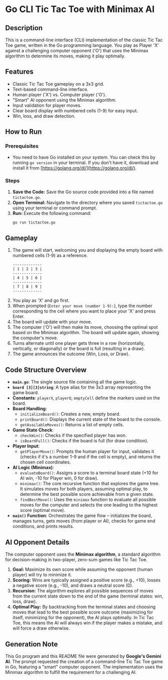 # Go CLI Tic Tac Toe with Minimax AI

## Description

This is a command-line interface (CLI) implementation of the classic Tic Tac Toe game, written in the Go programming language. You play as Player 'X' against a challenging computer opponent ('O') that uses the Minimax algorithm to determine its moves, making it play optimally.

## Features

* Classic Tic Tac Toe gameplay on a 3x3 grid.
* Text-based command-line interface.
* Human player ('X') vs. Computer player ('O').
* "Smart" AI opponent using the Minimax algorithm.
* Input validation for player moves.
* Clear board display with numbered cells (1-9) for easy input.
* Win, loss, and draw detection.

## How to Run

### Prerequisites

* You need to have Go installed on your system. You can check this by running `go version` in your terminal. If you don't have it, download and install it from [https://golang.org/dl/](https://golang.org/dl/).

### Steps

1.  **Save the Code:** Save the Go source code provided into a file named `tictactoe.go`.
2.  **Open Terminal:** Navigate to the directory where you saved `tictactoe.go` using your terminal or command prompt.
3.  **Run:** Execute the following command:
    ```bash
    go run tictactoe.go
    ```

## Gameplay

1.  The game will start, welcoming you and displaying the empty board with numbered cells (1-9) as a reference.
    ```
    -------------
    | 1 | 2 | 3 |
    -------------
    | 4 | 5 | 6 |
    -------------
    | 7 | 8 | 9 |
    -------------
    ```
2.  You play as 'X' and go first.
3.  When prompted (`Enter your move (number 1-9):`), type the number corresponding to the cell where you want to place your 'X' and press Enter.
4.  The board will update with your move.
5.  The computer ('O') will then make its move, choosing the optimal spot based on the Minimax algorithm. The board will update again, showing the computer's move.
6.  Turns alternate until one player gets three in a row (horizontally, vertically, or diagonally) or the board is full (resulting in a draw).
7.  The game announces the outcome (Win, Loss, or Draw).

## Code Structure Overview

* **`main.go`**: The single source file containing all the game logic.
* **`board [3][3]string`**: A type alias for the 3x3 array representing the game board.
* **Constants**: `playerX`, `playerO`, `emptyCell` define the markers used on the board.
* **Board Handling**:
    * `initializeBoard()`: Creates a new, empty board.
    * `printBoard()`: Displays the current state of the board to the console.
    * `getAvailableMoves()`: Returns a list of empty cells.
* **Game State Check**:
    * `checkWin()`: Checks if the specified player has won.
    * `isBoardFull()`: Checks if the board is full (for draw condition).
* **Player Input**:
    * `getPlayerMove()`: Prompts the human player for input, validates it (checks if it's a number 1-9 and if the cell is empty), and returns the chosen cell coordinates.
* **AI Logic (Minimax)**:
    * `evaluateBoard()`: Assigns a score to a terminal board state (+10 for AI win, -10 for Player win, 0 for draw).
    * `minimax()`: The core recursive function that explores the game tree. It simulates moves for both players, assuming optimal play, to determine the best possible score achievable from a given state.
    * `findBestMove()`: Uses the `minimax` function to evaluate all possible moves for the computer and selects the one leading to the highest score (optimal move).
* **`main()` Function**: Orchestrates the game flow – initializes the board, manages turns, gets moves (from player or AI), checks for game end conditions, and prints results.

## AI Opponent Details

The computer opponent uses the **Minimax algorithm**, a standard algorithm for decision-making in two-player, zero-sum games like Tic Tac Toe.

1.  **Goal:** Maximize its own score while assuming the opponent (human player) will try to minimize it.
2.  **Scoring:** Wins are typically assigned a positive score (e.g., +10), losses a negative score (e.g., -10), and draws a neutral score (0).
3.  **Recursion:** The algorithm explores all possible sequences of moves from the current state down to the end of the game (terminal states: win, loss, draw).
4.  **Optimal Play:** By backtracking from the terminal states and choosing moves that lead to the best possible score outcome (maximizing for itself, minimizing for the opponent), the AI plays optimally. In Tic Tac Toe, this means the AI will always win if the player makes a mistake, and will force a draw otherwise.

## Generation Note

This Go program and this README file were generated by **Google's Gemini AI**. The prompt requested the creation of a command-line Tic Tac Toe game in Go, featuring a "smart" computer opponent. The implementation uses the Minimax algorithm to fulfill the requirement for a challenging AI.
